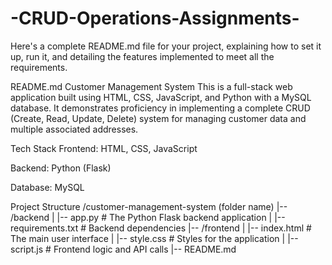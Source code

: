 # -CRUD-Operations-Assignments-
Here's a complete README.md file for your project, explaining how to set it up, run it, and detailing the features implemented to meet all the requirements.

README.md
Customer Management System
This is a full-stack web application built using HTML, CSS, JavaScript, and Python with a MySQL database. It demonstrates proficiency in implementing a complete CRUD (Create, Read, Update, Delete) system for managing customer data and multiple associated addresses.

Tech Stack
Frontend: HTML, CSS, JavaScript

Backend: Python (Flask)

Database: MySQL

Project Structure
/customer-management-system (folder name)
|-- /backend
|   |-- app.py             # The Python Flask backend application
|   |-- requirements.txt   # Backend dependencies
|-- /frontend
|   |-- index.html         # The main user interface
|   |-- style.css          # Styles for the application
|   |-- script.js          # Frontend logic and API calls
|-- README.md
